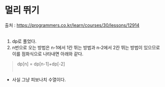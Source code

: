 # 멀리 뛰기
출처 : https://programmers.co.kr/learn/courses/30/lessons/12914 <br><br>

1. dp로 풀었다. <br>
2. n번으로 오는 방법은 n-1에서 1칸 뛰는 방법과 n-2에서 2칸 뛰는 방법이 있으므로 이를 점화식으로 나타내면 아래와 같다. <br>
> dp[n] = dp[n-1]+dp[-2] <br><br>

* 사실 그냥 피보나치 수열이다.

